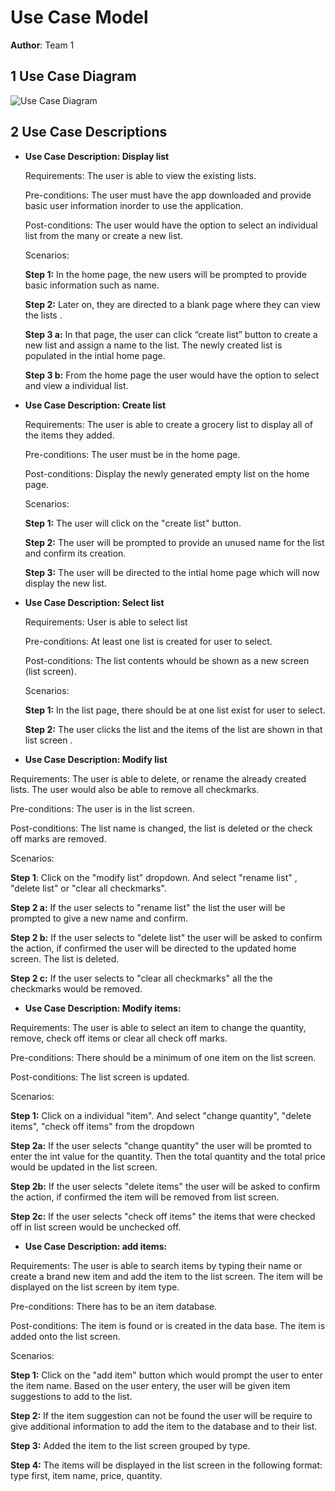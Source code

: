 # Use Case Model

**Author**: Team 1

## 1 Use Case Diagram

<img src="https://github.com/qc-se-spring2021/370Spring21Sec55Team1/blob/main/GroupProject/Docs/Pictures/UseCaseDiagram.png" alt="Use Case Diagram">



## 2 Use Case Descriptions

- **Use Case Description: Display list** 

  Requirements: The user is able to view the existing lists. 

  Pre-conditions: The user must have the app downloaded and provide basic user information inorder to use the application. 

  Post-conditions: The user would have the option to select an individual list from the many or create a new list. 

  Scenarios: 

  **Step 1:** In the home page, the new users will be prompted to provide basic information such as name. 

  **Step 2:**  Later on, they are directed to a blank page where they can view the lists . 

  **Step 3 a:** In that page, the user can click “create list” button to create a new list and assign a name to the list. The newly created list is populated in the intial home page. 

  **Step 3 b:** From the home page the user would have the option to select and view a individual list. 

   

- **Use Case Description: Create list**

  Requirements: The user is able to create a grocery list to display all of the items they added.

  Pre-conditions: The user must be in the home page. 

  Post-conditions: Display the newly generated empty list on the home page. 

  Scenarios: 

  **Step 1:** The user will click on the "create list" button. 

  **Step 2:**  The user will be prompted to provide an unused name for the list and confirm its creation. 

  **Step 3:** The user will be directed to the intial home page which will now display the new list. 

  

- **Use Case Description: Select list**

  Requirements: User is able to select list

  Pre-conditions: At least one list is created for user to select. 

  Post-conditions: The list contents whould be shown as a new screen (list screen). 

  Scenarios: 

  **Step 1:** In the list page, there should be at one list exist for user to select.

  **Step 2:** The user clicks the list and the items of the list are shown in that list screen  .

  

-  **Use Case Description: Modify list**

  Requirements: The  user is able to delete, or rename the already created lists. The user would also be able to remove all checkmarks. 

  Pre-conditions: The user is in the list screen.

  Post-conditions: The list name is changed, the list is deleted or the check off marks are removed. 

  Scenarios: 

  **Step 1**: Click on the "modify list" dropdown. And select "rename list" , "delete list" or "clear all checkmarks". 

  **Step 2 a:** If the user selects to "rename list" the list the user will be prompted to give a new name and confirm. 

  **Step 2 b:** If the user selects to "delete list" the user will be asked to confirm the action, if confirmed the  user will be directed to the updated home screen. The list is deleted. 

  **Step 2 c:** If the user selects to "clear all checkmarks" all the the checkmarks would be removed. 
  
  
  
-  **Use Case Description: Modify items:** 

  Requirements: The user is able to select an item to change the quantity, remove, check off items or clear all check off marks. 

  Pre-conditions: There should be a minimum of one item on the list screen. 

  Post-conditions: The list screen is updated.  

  Scenarios:

  **Step 1:**  Click on a individual "item". And select "change quantity", "delete items", "check off items" from the dropdown

  **Step 2a:** If the user selects "change quantity" the user will be promted to enter the int value for the quantity. Then the total quantity and the total price would be updated in the list screen. 

  **Step 2b:** If the user selects  "delete items" the user will be asked to confirm the action, if confirmed the item will be removed from list screen. 

  **Step 2c:** If the user selects "check off items" the items that were checked off in list screen would be unchecked off. 




-  **Use Case Description: add items:** 

  Requirements: The user is able to search items by typing their name or create a brand new item and add the item to the list screen. The item will be displayed on the list screen by item type. 

  Pre-conditions: There has to be an item database. 

  Post-conditions: The item is found or is created in the data base. The item is added onto the list screen. 

  Scenarios:

  **Step 1:** Click on the "add item" button which would prompt the user to enter the item name. Based on the user entery, the user will be given item suggestions to add to the list.

  **Step 2:**  If the item suggestion can not be found the user will be require to give additional information to add the item to the database and  to their list. 

  **Step 3:** Added the item to the list screen grouped by type. 

  **Step 4:**  The items will be displayed in the list screen in the following format: type first, item name, price, quantity. 

  

  



